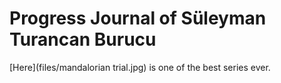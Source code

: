 # Progress Journal of Süleyman Turancan Burucu

[Here](files/mandalorian trial.jpg) is one of the best series ever. 
